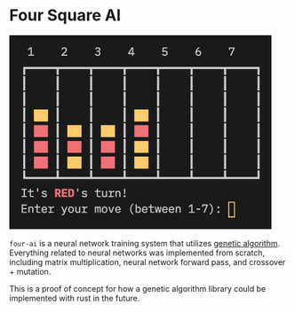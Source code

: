 # Four Square AI

<img src="./images/front_page.png" alt="Game Image" height=350/>

`four-ai` is a neural network training system that utilizes [genetic algorithm](https://en.wikipedia.org/wiki/Genetic_algorithm). Everything related to neural networks was implemented from scratch, including matrix multiplication, neural network forward pass, and crossover + mutation.

This is a proof of concept for how a genetic algorithm library could be implemented with rust in the future. 
